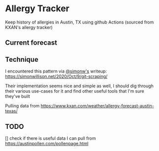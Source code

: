 # Allergy Tracker

Keep history of allergies in Austin, TX using github Actions (sourced from KXAN's allergy tracker)

## Current forecast
<!-- INJECT FORECAST -->
<!-- END INJECT FORECAST -->

<!-- INJECT HOURLY FORECAST -->
<!-- END INJECT HOURLY FORECAST -->

## Technique

I encountered this pattern via [@simonw's](https://github.com/simonw) writeup: https://simonwillison.net/2020/Oct/9/git-scraping/

Their implementation seems nice and simple as well, I should dig through their various use-cases for it and find other useful tools that I'm sure they've built

Pulling data from https://www.kxan.com/weather/allergy-forecast-austin-texas/

## TODO

[] check if there is useful data I can pull from https://austinpollen.com/pollenpage.html
